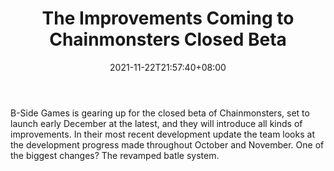 ﻿---
title: "The Improvements Coming to Chainmonsters Closed Beta"
date: 2021-11-22T21:57:40+08:00
lastmod: 2021-11-22T16:45:40+08:00
draft: false
authors: ["Heroine"]
description: "B-Side Games is gearing up for the closed beta of Chainmonsters, set to launch early December at the latest, and they will introduce all kinds of improvements. In their most recent development update the team looks at the development progress made throughout October and November. One of the biggest changes? The revamped batle system."
featuredImage: "the-improvements-coming-to-chainmonsters-closed-beta.png"
tags: ["Virtual World","Play to Earn"]
categories: ["news"]
news: ["Virtual World"]
weight: 
lightgallery: true
pinned: false
recommend: false
recommend1: false
---

B-Side Games is gearing up for the closed beta of Chainmonsters, set to launch early December at the latest, and they will introduce all kinds of improvements. In their most recent development update the team looks at the development progress made throughout October and November. One of the biggest changes? The revamped batle system.

<!--more-->

